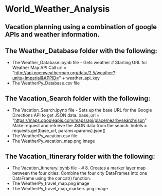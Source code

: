 # World_Weather_Analysis

## Vacation planning using a combination of google APIs and weather information. 

## The Weather_Database folder with the following:

- The Weather_Database.ipynb file - Gets weather # Starting URL for Weather Map API Call url = "http://api.openweathermap.org/data/2.5/weather?units=Imperial&APPID=" + weather_api_key
- The WeatherPy_Database.csv file

## The Vacation_Search folder with the following:

- The Vacation_Search.ipynb file -     Sets up the base URL for the Google Directions API to get JSON data.
    base_url = "https://maps.googleapis.com/maps/api/place/nearbysearch/json" Make request and retrieve the JSON data from the search. hotels = requests.get(base_url, params=params).json()
- The WeatherPy_vacation.csv file
- The WeatherPy_vacation_map.png image

## The Vacation_Itinerary folder with the following:

- The Vacation_Itinerary.ipynb file - # 8. Creates a marker layer map between the four cities. Combine the four city DataFrames into one DataFrame using the concat() function. 
- The WeatherPy_travel_map.png image
- The WeatherPy_travel_map_markers.png image
